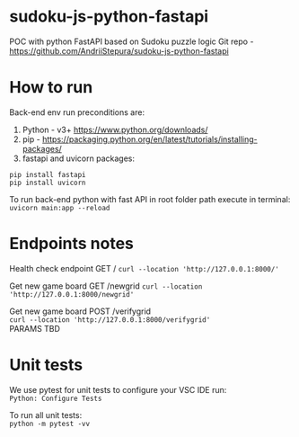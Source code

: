 # sudoku-js-python-fastapi
POC with python FastAPI based on Sudoku puzzle logic
Git repo - https://github.com/AndriiStepura/sudoku-js-python-fastapi


# How to run
Back-end env run preconditions are:
1. Python - v3+ https://www.python.org/downloads/
2. pip - https://packaging.python.org/en/latest/tutorials/installing-packages/
3. fastapi and uvicorn packages:
```
pip install fastapi
pip install uvicorn
```

To run back-end python with fast API in root folder path execute in terminal:
```uvicorn main:app --reload```


# Endpoints notes
Health check endpoint GET /
```curl --location 'http://127.0.0.1:8000/'```  


Get new game board GET /newgrid
```curl --location 'http://127.0.0.1:8000/newgrid'```  


Get new game board POST /verifygrid  
```curl --location 'http://127.0.0.1:8000/verifygrid'```  
PARAMS TBD


# Unit tests
We use pytest for unit tests to configure your VSC IDE run:  
```Python: Configure Tests```

To run all unit tests:  
```python -m pytest -vv```